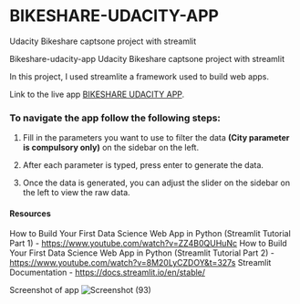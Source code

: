 # BIKESHARE-UDACITY-APP
Udacity Bikeshare captsone project with streamlit

Bikeshare-udacity-app
Udacity Bikeshare captsone project with streamlit

In this project, I used streamlite a framework used to build web apps.

Link to the live app [BIKESHARE UDACITY APP](https://bikeshare-udacity-app.herokuapp.com/).

### To navigate the app follow the following steps:
1. Fill in the parameters you want to use to filter the data **(City parameter is compulsory only)** on the sidebar on the left.


2. After each parameter is typed, press enter to generate the data.


3. Once the data is generated, you can adjust the slider on the sidebar on the left to view the raw data.


#### Resources
How to Build Your First Data Science Web App in Python (Streamlit Tutorial Part 1) - https://www.youtube.com/watch?v=ZZ4B0QUHuNc
How to Build Your First Data Science Web App in Python (Streamlit Tutorial Part 2) - https://www.youtube.com/watch?v=8M20LyCZDOY&t=327s
Streamlit Documentation - https://docs.streamlit.io/en/stable/


Screenshot of app
![Screenshot (93)](https://user-images.githubusercontent.com/44923453/92548726-ad2d8080-f24f-11ea-8216-7f3012861ea1.png)


